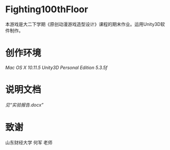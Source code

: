 # Fighting100thFloor
本游戏是大二下学期《原创动漫游戏造型设计》课程的期末作业。运用Unity3D软件制作。
# 创作环境
*Mac OS X 10.11.5*
*Unity3D Personal Edition 5.3.5f*
# 说明文档
*见“实验报告.docx”*
# 致谢
山东财经大学 何军 老师
